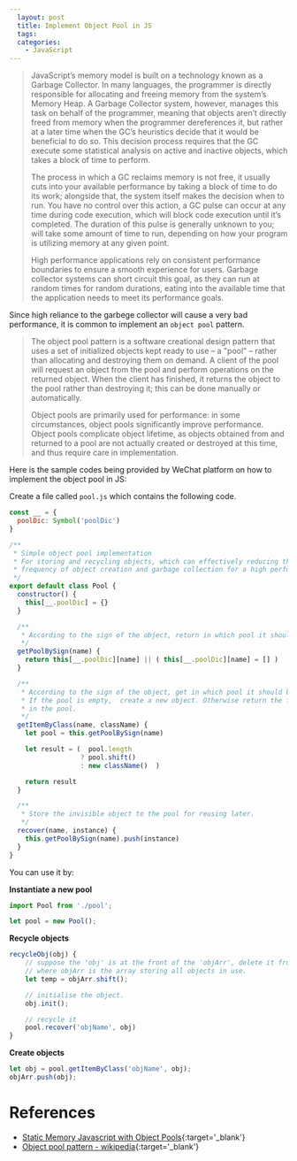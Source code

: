 ```yaml
---
  layout: post
  title: Implement Object Pool in JS
  tags:
  categories:
    - JavaScript
---
```


> JavaScript’s memory model is built on a technology known as a Garbage Collector. In many languages, the programmer is directly responsible for allocating and freeing memory from the system’s Memory Heap. A Garbage Collector system, however, manages this task on behalf of the programmer, meaning that objects aren’t directly freed from memory when the programmer dereferences it, but rather at a later time when the GC’s heuristics decide that it would be beneficial to do so. This decision process requires that the GC execute some statistical analysis on active and inactive objects, which takes a block of time to perform.
>
>  The process in which a GC reclaims memory is not free, it usually cuts into your available performance by taking a block of time to do its work; alongside that, the system itself makes the decision when to run. You have no control over this action, a GC pulse can occur at any time during code execution, which will block code execution until it’s completed. The duration of this pulse is generally unknown to you; will take some amount of time to run, depending on how your program is utilizing memory at any given point.
>
> High performance applications rely on consistent performance boundaries to ensure a smooth experience for users. Garbage collector systems can short circuit this goal, as they can run at random times for random durations, eating into the available time that the application needs to meet its performance goals.

Since high reliance to the garbege collector will cause a very bad performance, it is common
to implement an `object pool` pattern.

> The object pool pattern is a software creational design pattern that uses a set of initialized objects kept ready to use – a "pool" – rather than allocating and destroying them on demand. A client of the pool will request an object from the pool and perform operations on the returned object. When the client has finished, it returns the object to the pool rather than destroying it; this can be done manually or automatically.
>
> Object pools are primarily used for performance: in some circumstances, object pools significantly improve performance. Object pools complicate object lifetime, as objects obtained from and returned to a pool are not actually created or destroyed at this time, and thus require care in implementation.

Here is the sample codes being provided by WeChat platform on how to implement the object pool in JS:

Create a file called `pool.js` which contains the following code.

```javascript
const __ = {
  poolDic: Symbol('poolDic')
}

/**
 * Simple object pool implementation
 * For storing and recycling objects, which can effectively reducing the
 * frequency of object creation and garbage collection for a high performance
 */
export default class Pool {
  constructor() {
    this[__.poolDic] = {}
  }

  /**
   * According to the sign of the object, return in which pool it should be
   */
  getPoolBySign(name) {
    return this[__.poolDic][name] || ( this[__.poolDic][name] = [] )
  }

  /**
   * According to the sign of the object, get in which pool it should be
   * If the pool is empty,  create a new object. Otherwise return the first
   * in the pool.
   */
  getItemByClass(name, className) {
    let pool = this.getPoolBySign(name)

    let result = (  pool.length
                  ? pool.shift()
                  : new className()  )

    return result
  }

  /**
   * Store the invisible object to the pool for reusing later.
   */
  recover(name, instance) {
    this.getPoolBySign(name).push(instance)
  }
}
```

You can use it by:

**Instantiate a new pool**

```javascript
import Pool from './pool';

let pool = new Pool();
```

**Recycle objects**

```javascript
recycleObj(obj) {
    // suppose the 'obj' is at the front of the 'objArr', delete it from 'objArr'.
    // where objArr is the array storing all objects in use.
    let temp = objArr.shift();

    // initialise the object.
    obj.init();

    // recycle it
    pool.recover('objName', obj)
}
```

**Create objects**

```javascript
let obj = pool.getItemByClass('objName', obj);
objArr.push(obj);
```

# **References**

- [Static Memory Javascript with Object Pools](https://www.html5rocks.com/en/tutorials/speed/static-mem-pools/){:target='_blank'}
- [Object pool pattern - wikipedia](https://en.wikipedia.org/wiki/Object_pool_pattern){:target='_blank'}
